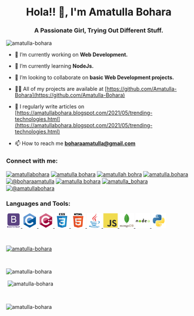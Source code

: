 <h1 align="center">Hola!! 👋, I'm Amatulla Bohara</h1>
<h3 align="center">A Passionate Girl, Trying Out Different Stuff.</h3>

<p align="left"> <img src="https://komarev.com/ghpvc/?username=amatulla-bohara&label=Profile%20views&color=0e75b6&style=flat" alt="amatulla-bohara" /> </p>



- 🔭 I’m currently working on **Web Development.**

- 🌱 I’m currently learning **NodeJs.**

- 👯 I’m looking to collaborate on **basic Web Development projects.**

- 👨‍💻 All of my projects are available at [https://github.com/Amatulla-Bohara](https://github.com/Amatulla-Bohara)

- 📝 I regularly write articles on [https://amatullabohara.blogspot.com/2021/05/trending-technologies.html](https://amatullabohara.blogspot.com/2021/05/trending-technologies.html)

- 📫 How to reach me **boharaamatulla@gmail.com**

<h3 align="left">Connect with me:</h3>
<p align="left">
<a href="https://twitter.com/amatullabohara" target="_blank"><img align="center" src="https://raw.githubusercontent.com/rahuldkjain/github-profile-readme-generator/master/src/images/icons/Social/twitter.svg" alt="amatullabohara" height="30" width="40" /></a>
<a href="https://linkedin.com/in/amatulla bohara" target="_blank"><img align="center" src="https://raw.githubusercontent.com/rahuldkjain/github-profile-readme-generator/master/src/images/icons/Social/linked-in-alt.svg" alt="amatulla bohara" height="30" width="40" /></a>
<a href="https://fb.com/amatullah bohra" target="_blank"><img align="center" src="https://raw.githubusercontent.com/rahuldkjain/github-profile-readme-generator/master/src/images/icons/Social/facebook.svg" alt="amatullah bohra" height="30" width="40" /></a>
<a href="https://instagram.com/amatulla.bohara" target="_blank"><img align="center" src="https://raw.githubusercontent.com/rahuldkjain/github-profile-readme-generator/master/src/images/icons/Social/instagram.svg" alt="amatulla.bohara" height="30" width="40" /></a>
<a href="https://medium.com/@boharaamatulla" target="_blank"><img align="center" src="https://raw.githubusercontent.com/rahuldkjain/github-profile-readme-generator/master/src/images/icons/Social/medium.svg" alt="@boharaamatulla" height="30" width="40" /></a>
<a href="https://www.youtube.com/c/amatulla bohara" target="_blank"><img align="center" src="https://raw.githubusercontent.com/rahuldkjain/github-profile-readme-generator/master/src/images/icons/Social/youtube.svg" alt="amatulla bohara" height="30" width="40" /></a>
<a href="https://www.leetcode.com/amatulla_bohara" target="_blank"><img align="center" src="https://raw.githubusercontent.com/rahuldkjain/github-profile-readme-generator/master/src/images/icons/Social/leet-code.svg" alt="amatulla_bohara" height="30" width="40" /></a>
<a href="https://www.hackerearth.com/@amatullabohara" target="_blank"><img align="center" src="https://raw.githubusercontent.com/rahuldkjain/github-profile-readme-generator/master/src/images/icons/Social/hackerearth.svg" alt="@amatullabohara" height="30" width="40" /></a>
</p>

<h3 align="left">Languages and Tools:</h3>
<p align="left"> <a href="https://getbootstrap.com" target="_blank"> <img src="https://raw.githubusercontent.com/devicons/devicon/master/icons/bootstrap/bootstrap-plain-wordmark.svg" alt="bootstrap" width="40" height="40"/> </a> <a href="https://www.cprogramming.com/" target="_blank"> <img src="https://raw.githubusercontent.com/devicons/devicon/master/icons/c/c-original.svg" alt="c" width="40" height="40"/> </a> <a href="https://www.w3schools.com/cpp/" target="_blank"> <img src="https://raw.githubusercontent.com/devicons/devicon/master/icons/cplusplus/cplusplus-original.svg" alt="cplusplus" width="40" height="40"/> </a> <a href="https://www.w3schools.com/css/" target="_blank"> <img src="https://raw.githubusercontent.com/devicons/devicon/master/icons/css3/css3-original-wordmark.svg" alt="css3" width="40" height="40"/> </a> <a href="https://www.w3.org/html/" target="_blank"> <img src="https://raw.githubusercontent.com/devicons/devicon/master/icons/html5/html5-original-wordmark.svg" alt="html5" width="40" height="40"/> </a> <a href="https://www.java.com" target="_blank"> <img src="https://raw.githubusercontent.com/devicons/devicon/master/icons/java/java-original.svg" alt="java" width="40" height="40"/> </a> <a href="https://developer.mozilla.org/en-US/docs/Web/JavaScript" target="_blank"> <img src="https://raw.githubusercontent.com/devicons/devicon/master/icons/javascript/javascript-original.svg" alt="javascript" width="40" height="40"/> </a> <a href="https://www.mongodb.com/" target="_blank"> <img src="https://raw.githubusercontent.com/devicons/devicon/master/icons/mongodb/mongodb-original-wordmark.svg" alt="mongodb" width="40" height="40"/> </a> <a href="https://nodejs.org" target="_blank"> <img src="https://raw.githubusercontent.com/devicons/devicon/master/icons/nodejs/nodejs-original-wordmark.svg" alt="nodejs" width="40" height="40"/> </a> <a href="https://www.python.org" target="_blank"> <img src="https://raw.githubusercontent.com/devicons/devicon/master/icons/python/python-original.svg" alt="python" width="40" height="40"/> </a> </p>
<br>
<p align="left"> <a href="https://github.com/ryo-ma/github-profile-trophy"><img src="https://github-profile-trophy.vercel.app/?username=amatulla-bohara" alt="amatulla-bohara" /></a> </p>
<br>
<p><img align="left" src="https://github-readme-stats.vercel.app/api/top-langs?username=amatulla-bohara&show_icons=true&locale=en&layout=compact" alt="amatulla-bohara" /></p>
<br>
<p>&nbsp;<img align="center" src="https://github-readme-stats.vercel.app/api?username=amatulla-bohara&show_icons=true&locale=en" alt="amatulla-bohara" /></p>
<br>
<p><img align="center" src="https://github-readme-streak-stats.herokuapp.com/?user=amatulla-bohara&" alt="amatulla-bohara" /></p>
